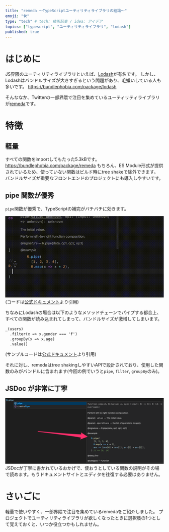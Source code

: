 ```yaml
---
title: "remeda 〜TypeScriptユーティリティライブラリの結論〜"
emoji: "🛠️"
type: "tech" # tech: 技術記事 / idea: アイデア
topics: ["typescript", "ユーティリティライブラリ", "lodash"]
published: true
---
```


# はじめに

JS界隈のユーティリティライブラリといえば、[Lodash](https://lodash.com/)が有名です。
しかし、Lodashはバンドルサイズが大きすぎるという問題があり、毛嫌いしている人も多いです。
https://bundlephobia.com/package/lodash

そんななか、Twitterの一部界隈で注目を集めているユーティリティライブラリが[remeda](https://remedajs.com/)です。

# 特徴

## 軽量

すべての関数をimportしてもたった5.3kBです。
https://bundlephobia.com/package/remeda
もちろん、ES Module形式が提供されているため、使っていない関数はビルド時にtree shakeで除外できます。
バンドルサイズが重要なフロントエンドのプロジェクトにも導入しやすいです。

## pipe 関数が優秀

`pipe`関数が優秀で、TypeScriptの補完がバチバチに効きます。

![補完が効いている様子](/images/utility-remeda/pipe.gif)
(コードは[公式ドキュメント](https://remedajs.com/)より引用)

ちなみにLodashの場合は以下のようなメソッドチェーンでパイプする都合上、すべての関数が読み込まれてしまって、バンドルサイズが激増してしまいます。

```ts:Lodashの場合
_(users)
  .filter(x => x.gender === 'f')
  .groupBy(x => x.age)
  .value()
```

(サンプルコードは[公式ドキュメント](https://remedajs.com/)より引用)

それに対し、remedaはtree shakingしやすいAPIで設計されており、使用した関数のみがバンドルに含まれます(今回の例でいうと`pipe`, `filter`, `groupBy`のみ)。

## JSDoc が非常に丁寧

![jsdoc](/images/utility-remeda/jsdoc.png)
JSDocが丁寧に書かれているおかげで、使おうとしている関数の説明がその場で読めます。もうドキュメントサイトとエディタを往復する必要はありません。

# さいごに

軽量で使いやすく、一部界隈で注目を集めているremedaをご紹介しました。
プロジェクトでユーティリティライブラリが欲しくなったときに選択肢の1つとして覚えておくと、いつか役立つかもしれません。
